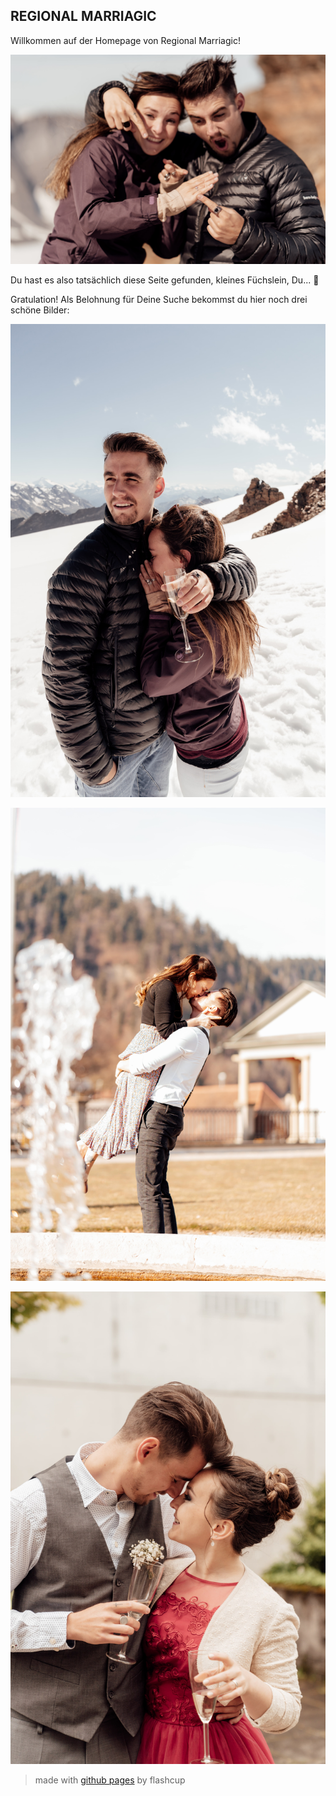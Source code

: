 ## REGIONAL MARRIAGIC

Willkommen auf der Homepage von Regional Marriagic!

![MiSi's engagement exitment](/assets/img/verlobung.jpg)

Du hast es also tatsächlich diese Seite gefunden, kleines Füchslein, Du... :muscle:

Gratulation! Als Belohnung für Deine Suche bekommst du hier noch drei schöne Bilder:

![MiSi's engagement hug](/assets/img/verlobung2.jpg)

![MiSi's fotoshoot](/assets/img/fotoshoot.jpg)

![MiSi's civil marriage](/assets/img/standesamt.jpg)



> made with [github pages](https://pages.github.com/) by flashcup

